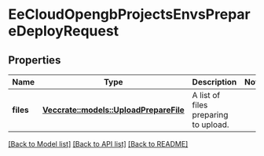 # EeCloudOpengbProjectsEnvsPrepareDeployRequest

## Properties

Name | Type | Description | Notes
------------ | ------------- | ------------- | -------------
**files** | [**Vec<crate::models::UploadPrepareFile>**](UploadPrepareFile.md) | A list of files preparing to upload. | 

[[Back to Model list]](../README.md#documentation-for-models) [[Back to API list]](../README.md#documentation-for-api-endpoints) [[Back to README]](../README.md)


